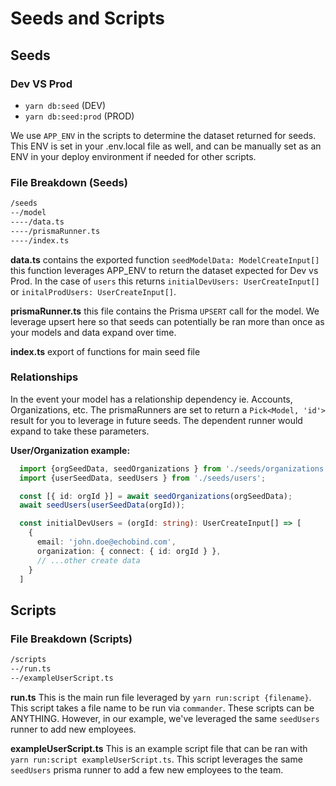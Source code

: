 # Seeds and Scripts

## Seeds

### Dev VS Prod

- `yarn db:seed` (DEV)
- `yarn db:seed:prod` (PROD)

We use `APP_ENV` in the scripts to determine the dataset returned for seeds.
This ENV is set in your .env.local file as well, and can be manually set as an ENV in your deploy environment if needed for other scripts.

### File Breakdown (Seeds)

```sh
/seeds
--/model
----/data.ts
----/prismaRunner.ts
----/index.ts
```

**data.ts** contains the exported function `seedModelData: ModelCreateInput[]` this function leverages APP_ENV to return the dataset expected for Dev vs Prod. In the case of `users` this returns `initialDevUsers: UserCreateInput[]` or `initalProdUsers: UserCreateInput[]`.

**prismaRunner.ts** this file contains the Prisma `UPSERT` call for the model. We leverage upsert here so that seeds can potentially be ran more than once as your models and data expand over time.

**index.ts** export of functions for main seed file

### Relationships

In the event your model has a relationship dependency ie. Accounts, Organizations, etc. The prismaRunners are set to return a `Pick<Model, 'id'>` result for you to leverage in future seeds. The dependent runner would expand to take these parameters.

**User/Organization example:**

```ts
  import {orgSeedData, seedOrganizations } from './seeds/organizations';
  import {userSeedData, seedUsers } from './seeds/users';

  const [{ id: orgId }] = await seedOrganizations(orgSeedData);
  await seedUsers(userSeedData(orgId));
```

```ts
  const initialDevUsers = (orgId: string): UserCreateInput[] => [
    {
      email: 'john.doe@echobind.com',
      organization: { connect: { id: orgId } },
      // ...other create data
    }
  ]
```

## Scripts

### File Breakdown (Scripts)

```sh
/scripts
--/run.ts
--/exampleUserScript.ts
```

**run.ts** This is the main run file leveraged by `yarn run:script {filename}`.
This script takes a file name to be run via `commander`. These scripts can be ANYTHING. However, in our example, we've leveraged the same `seedUsers` runner to add new employees.

**exampleUserScript.ts** This is an example script file that can be ran with `yarn run:script exampleUserScript.ts`. This script leverages the same `seedUsers` prisma runner to add a few new employees to the team.
